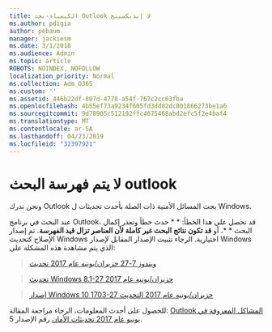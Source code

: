```yaml
---
title: الكيمياء-بحث Outlook لا إيديكسينج
ms.author: pdigia
author: pebaum
manager: jackiesm
ms.date: 3/1/2018
ms.audience: Admin
ms.topic: article
ROBOTS: NOINDEX, NOFOLLOW
localization_priority: Normal
ms.collection: Adm_O365
ms.custom: ''
ms.assetid: 446b22df-807d-4778-a54f-767c2cc83fba
ms.openlocfilehash: 4b55ef73a9234f605fd3dd02dc801866273be1a6
ms.sourcegitcommit: 9d78905c512192ffc4675468abd2efc5f2e4baf4
ms.translationtype: MT
ms.contentlocale: ar-SA
ms.lasthandoff: 04/23/2019
ms.locfileid: "32397921"
---
```

# <a name="outlook-search-not-indexing"></a>لا يتم فهرسة البحث outlook

ونحن ندرك Outlook بحث المسائل الأمنية ذات الصلة بأحدث تحديثات ل Windows.
  
عند البحث في برنامج Outlook، قد تحصل على هذا الخطأ: * * حدث خطأ وتعذر إكمال البحث * *، أو **قد تكون نتائج البحث غير كاملة لأن العناصر تزال قيد الفهرسة**. تم إصدار الإصلاح كتحديث Windows اختيارية. الرجاء تثبيت الإصدار المقابل لإصدار Windows الذي يتم مشاهدة هذه المشكلة على: 
  
> [ويندوز 7-27 حزيران/يونيه عام 2017 تحديث](https://support.microsoft.com/kb/4022168.aspx)
    
> [تحديث Windows 8.1-27 حزيران/يونيه عام 2017](https://support.microsoft.com/kb/4022720.aspx)
    
> [إصدار Windows 10 1703-27 حزيران/يونيه عام 2017 التحديث](https://support.microsoft.com/kb/4022716.aspx)
    
للحصول على أحدث المعلومات، الرجاء مراجعة المقالة: [Outlook المشاكل المعروفة في يونيو عام 2017 تحديثات الأمان](https://support.office.com/article/Outlook-known-issues-in-the-June-2017-security-updates-3F6DBFFD-8505-492D-B19F-B3B89369ED9B.aspx) رقم الإصدار 5. 
  

